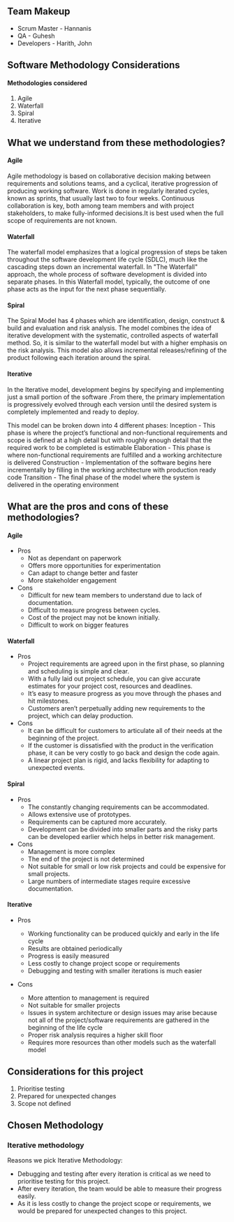 ## Team Makeup 

- Scrum Master - Hannanis
- QA - Guhesh
- Developers - Harith, John

## Software Methodology Considerations
#### Methodologies considered
1. Agile
2. Waterfall
3. Spiral 
4. Iterative

## What we understand from these methodologies?

#### Agile

Agile methodology is based on collaborative decision making between requirements and solutions teams, and a cyclical, iterative progression of producing working software. Work is done in regularly iterated cycles, known as sprints, that usually last two to four weeks. Continuous collaboration is key, both among team members and with project stakeholders, to make fully-informed decisions.It is best used when the full scope of requirements are not known.

#### Waterfall

The waterfall model emphasizes that a logical progression of steps be taken throughout the software development life cycle (SDLC), much like the cascading steps down an incremental waterfall. In "The Waterfall" approach, the whole process of software development is divided into separate phases. In this Waterfall model, typically, the outcome of one phase acts as the input for the next phase sequentially.

#### Spiral

The Spiral Model has 4 phases which are identification, design, construct & build and evaluation and risk analysis. The model combines the idea of iterative development with the systematic, controlled aspects of waterfall method. So, it is similar to the waterfall model but with a higher emphasis on the risk analysis. This model also allows incremental releases/refining of the product following each iteration around the spiral.

#### Iterative
In the Iterative model, development begins by specifying and implementing just a small portion of the software .From there, the primary implementation is progressively evolved through each version until the desired system is completely implemented and ready to deploy. 

This model can be broken down into 4 different phases:
Inception - This phase is where the project’s functional and non-functional requirements and scope is defined at a high detail but with roughly enough detail that the required work to be completed is estimable
Elaboration - This phase is where non-functional requirements are fulfilled and a working architecture is delivered
Construction - Implementation of the software begins here incrementally by filling in the working architecture with production ready code
Transition - The final phase of the model where the system is delivered in the operating environment

## What are the pros and cons of these methodologies?
#### Agile

- Pros
  - Not as dependant on paperwork
  - Offers more opportunities for experimentation
  - Can adapt to change better and faster
  - More stakeholder engagement
- Cons
  - Difficult for new team members to understand due to lack of documentation.
  - Difficult to measure progress between cycles.
  - Cost of the project may not be known initially.
  - Difficult to work on bigger features


#### Waterfall

- Pros
  - Project requirements are agreed upon in the first phase, so planning and scheduling is simple and clear.
  - With a fully laid out project schedule, you can give accurate estimates for your project cost, resources and deadlines.
  - It’s easy to measure progress as you move through the phases and hit milestones.
  - Customers aren’t perpetually adding new requirements to the project, which can delay production.  
- Cons        
  - It can be difficult for customers to articulate all of their needs at the beginning of the project.
  - If the customer is dissatisfied with the product in the verification phase, it can be very costly to go back and design the code again.
  - A linear project plan is rigid, and lacks flexibility for adapting to unexpected events.
  
#### Spiral

- Pros
  - The constantly changing requirements can be accommodated.
  - Allows extensive use of prototypes.
  - Requirements can be captured more accurately.
  - Development can be divided into smaller parts and the risky parts can be developed earlier which helps in better risk management.
- Cons
  - Management is more complex
  - The end of the project is not determined
  - Not suitable for small or low risk projects and could be expensive for small projects.
  - Large numbers of intermediate stages require excessive documentation.

#### Iterative
- Pros
  - Working functionality can be produced quickly and early in the life cycle
  - Results are obtained periodically
  - Progress is easily measured
  - Less costly to change project scope or requirements
  - Debugging and testing with smaller iterations is much easier

- Cons
  - More attention to management is required
  - Not suitable for smaller projects
  - Issues in system architecture or design issues may arise because not all of the project/software requirements are gathered in the beginning of the life cycle
  - Proper risk analysis requires a higher skill floor
  - Requires more resources than other models such as the waterfall model

 
 ## Considerations for this project
 1. Prioritise testing
 2. Prepared for unexpected changes 
 3. Scope not defined
 
 ## Chosen Methodology
 ### Iterative methodology
 Reasons we pick Iterative Methodology:
  - Debugging and testing after every iteration is critical as we need to prioritise testing for this project.
  - After every iteration, the team would be able to measure their progress easily.
  - As it is less costly to change the project scope or requirements, we would be prepared for unexpected changes to this project.

